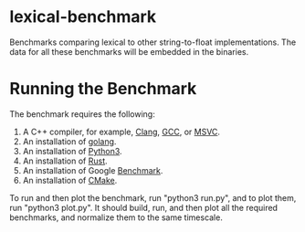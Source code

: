 lexical-benchmark
=================

Benchmarks comparing lexical to other string-to-float implementations. The data for all these benchmarks will be embedded in the binaries.

# Running the Benchmark

The benchmark requires the following:

1. A C++ compiler, for example, [Clang](https://clang.llvm.org/get_started.html), [GCC](https://gcc.gnu.org/install/), or [MSVC](https://docs.microsoft.com/en-us/cpp/build/vscpp-step-0-installation?view=vs-2017).
2. An installation of [golang](https://golang.org/doc/install#install).
3. An installation of [Python3](https://www.python.org/downloads/).
4. An installation of [Rust](https://doc.rust-lang.org/1.0.0/book/installing-rust.html).
5. An installation of Google [Benchmark](https://github.com/google/benchmark).
5. An installation of [CMake](https://cmake.org/download/).

To run and then plot the benchmark, run "python3 run.py", and to plot them, run "python3 plot.py". It should build, run, and then plot all the required benchmarks, and normalize them to the same timescale.
